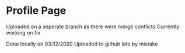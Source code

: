 # Profile Page

Uploaded on a seperate branch as there were merge conflicts
Currently working on fix

Done locally on 03/12/2020
Uploaded to github late by mistake
